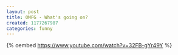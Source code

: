 ```yaml
---
layout: post
title: OMFG - What's going on?
created: 1177267987
categories: funny
---
```

{% oembed https://www.youtube.com/watch?v=32FB-gYr49Y %}
